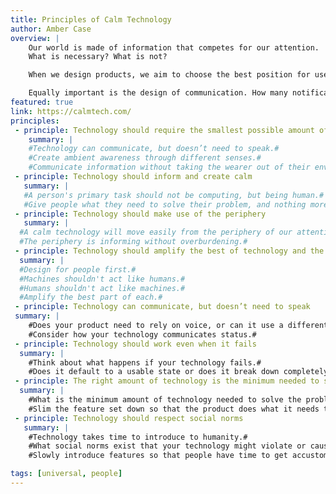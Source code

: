 ```yaml
---
title: Principles of Calm Technology
author: Amber Case
overview: |
    Our world is made of information that competes for our attention.
    What is necessary? What is not?

    When we design products, we aim to choose the best position for user interface components, placing the most important ones in the most accessible places on the screen.

    Equally important is the design of communication. How many notifications are necessary? How and when should they be displayed? To answer this, we can be inspired by the principles of calm technology.
featured: true
link: https://calmtech.com/
principles:
 - principle: Technology should require the smallest possible amount of attention
    summary: |
    #Technology can communicate, but doesn’t need to speak.#
    #Create ambient awareness through different senses.#
    #Communicate information without taking the wearer out of their environment or task.#
 - principle: Technology should inform and create calm
   summary: |
   #A person's primary task should not be computing, but being human.#
   #Give people what they need to solve their problem, and nothing more.#
 - principle: Technology should make use of the periphery
   summary: |
  #A calm technology will move easily from the periphery of our attention, to the center, and back.#
  #The periphery is informing without overburdening.#
 - principle: Technology should amplify the best of technology and the best of humanity
  summary: |
  #Design for people first.#
  #Machines shouldn't act like humans.#
  #Humans shouldn't act like machines.#
  #Amplify the best part of each.#
 - principle: Technology can communicate, but doesn’t need to speak
 summary: |
    #Does your product need to rely on voice, or can it use a different communication method?#
    #Consider how your technology communicates status.#
 - principle: Technology should work even when it fails
  summary: |
    #Think about what happens if your technology fails.#
    #Does it default to a usable state or does it break down completely?#
 - principle: The right amount of technology is the minimum needed to solve the problem
  summary: |
    #What is the minimum amount of technology needed to solve the problem?#
    #Slim the feature set down so that the product does what it needs to do and no more.#
 - principle: Technology should respect social norms
   summary: |
    #Technology takes time to introduce to humanity.#
    #What social norms exist that your technology might violate or cause stress on?#
    #Slowly introduce features so that people have time to get accustomed to the product.#

tags: [universal, people]
---
```


